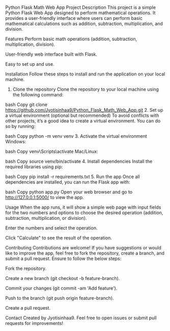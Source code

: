 Python Flask Math Web App
Project Description
This project is a simple Python Flask Web App designed to perform mathematical operations. It provides a user-friendly interface where users can perform basic mathematical calculations such as addition, subtraction, multiplication, and division.

Features
Perform basic math operations (addition, subtraction, multiplication, division).

User-friendly web interface built with Flask.

Easy to set up and use.

Installation
Follow these steps to install and run the application on your local machine.

1. Clone the repository
Clone the repository to your local machine using the following command:

bash
Copy
git clone https://github.com/Jyotisinhaa9/Python_Flask_Math_Web_App.git
2. Set up a virtual environment (optional but recommended)
To avoid conflicts with other projects, it’s a good idea to create a virtual environment. You can do so by running:

bash
Copy
python -m venv venv
3. Activate the virtual environment
Windows:

bash
Copy
venv\Scripts\activate
Mac/Linux:

bash
Copy
source venv/bin/activate
4. Install dependencies
Install the required libraries using pip:

bash
Copy
pip install -r requirements.txt
5. Run the app
Once all dependencies are installed, you can run the Flask app with:

bash
Copy
python app.py
Open your web browser and go to http://127.0.0.1:5000/ to view the app.

Usage
When the app runs, it will show a simple web page with input fields for the two numbers and options to choose the desired operation (addition, subtraction, multiplication, or division).

Enter the numbers and select the operation.

Click "Calculate" to see the result of the operation.

Contributing
Contributions are welcome! If you have suggestions or would like to improve the app, feel free to fork the repository, create a branch, and submit a pull request. Ensure to follow the below steps:

Fork the repository.

Create a new branch (git checkout -b feature-branch).

Commit your changes (git commit -am 'Add feature').

Push to the branch (git push origin feature-branch).

Create a pull request.


Contact
Created by Jyotisinhaa9. Feel free to open issues or submit pull requests for improvements!
